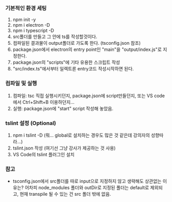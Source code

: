 ### 기본적인 환경 세팅

1. npm init -y
1. npm i electron -D
1. npm i typescript -D
1. src폴더를 만들고 그 안에 ts를 작성할것이다.
1. 컴파일된 결과물이 output폴더로 가도록 한다. (tsconfig.json 참조)
1. package.json에서 electron의 entry point인 "main"을 "output/index.js"로 지정한다.
1. package.json의 "scripts"에 기타 유용한 스크립트 작성
1. "src/index.ts"에서부터 일렉트론 entry코드 작성시작하면 된다.

### 컴파일 및 실행

1. 컴파일: tsc 직접 실행시키던지, package.json에 script만들던지, 또는 VS code에서 Ctrl+Shift+B 이용하던지...
2. 실행: package.json에 "start" script 작성해 놓았음.

### tslint 설정 (Optional)

1. npm i tslint -D  (뭐... global로 설치하는 경우도 많은 것 같은데 강의자의 성향따라...)
2. tslint.json 작성 (여기선 그냥 강사가 제공하는 것 사용)
3. VS Code의 tslint 플러그인 설치

### 참고

- tsconfig.json에서 src폴더를 따로 input으로 지정하지 않고 생략해도 상관없는 이유는? 어차피 node_modules 폴더와 outDir로 지정된 폴더는 default로 제외되고, 현재 transpile 될 수 있는 건 src 폴더 밖에 없음.